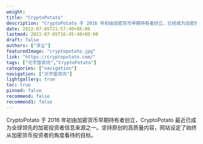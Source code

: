```yaml
---
weight: 
title: "CryptoPotato"
description: "CryptoPotato 于 2016 年初由加密货币早期持有者创立，已经成为加密投资者的主要信息来源之一"
date: 2022-07-05T21:57:40+08:00
lastmod: 2022-07-05T16:45:40+08:00
draft: false
authors: ["浮尘"]
featuredImage: "cryptopotato.jpg"
link: "https://cryptopotato.com/"
tags: ["元宇宙资讯","CryptoPotato"]
categories: ["navigation"]
navigation: ["元宇宙资讯"]
lightgallery: true
toc: true
pinned: false
recommend: false
recommend1: false
---
```

CryptoPotato 于 2016 年初由加密货币早期持有者创立，CryptoPotato 最近已成为全球领先的加密投资者信息来源之一。坚持原创的高质量内容，网站设定了始终从加密货币投资者的角度看待的目标。